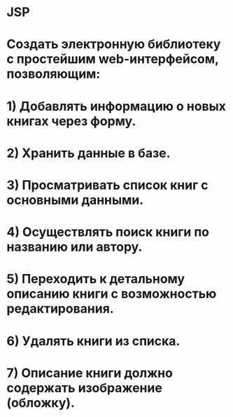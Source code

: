 # JSP
# Создать электронную библиотеку с простейшим web-интерфейсом, позволяющим:
# 1) Добавлять информацию о новых книгах через форму.
# 2) Хранить данные в базе.
# 3) Просматривать список книг с основными данными.
# 4) Осуществлять поиск книги по названию или автору.
# 5) Переходить к детальному описанию книги с возможностью редактирования.
# 6) Удалять книги из списка.
# 7) Описание книги должно содержать изображение (обложку).
